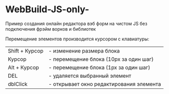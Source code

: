 # WebBuild-JS-only-
Пример создания онлайн редактора вэб форм на чистом JS  без подключения фрэйм ворков и библиотек

Перемещение элементов производится курсором с клавиатуры:
<table>
<tr>
    <td>Shift + Курсор</td><td> - изменение размера блока</td>
</tr>
<tr>    
    <td>Курсор</td><td> - перемещение блока (10px за один шаг)</td>
</tr>
<tr>    
    <td>Alt + Курсор</td><td> - перемещение блока (1px за один шаг)</td>
</tr>
<tr>    
    <td>DEL</td><td> - удаляется выбранный элемент</td>
</tr>
<tr>    
    <td>dblClick</td><td> - открывает окно редактирования элемента</td>
</tr>
</table>

